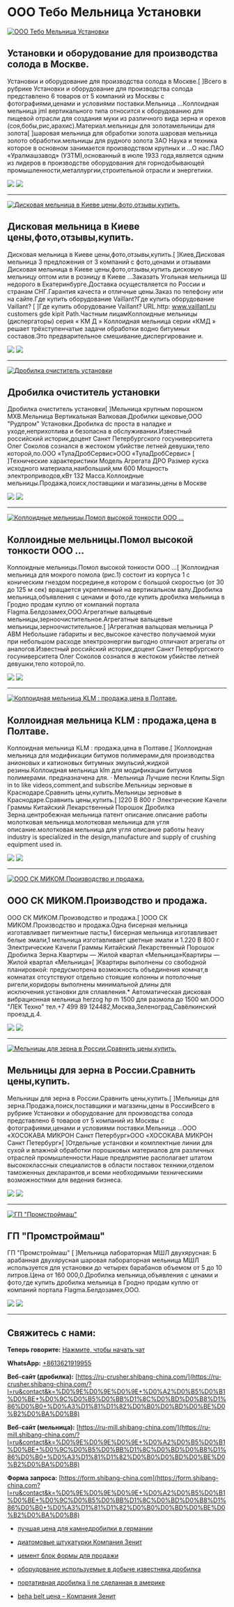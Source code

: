 # ООО Тебо Мельница Установки

<a href="https://swt.shibang-china.com/?l=ru&img&k=%D0%9E%D0%9E%D0%9E+%D0%A2%D0%B5%D0%B1%D0%BE+%D0%9C%D0%B5%D0%BB%D1%8C%D0%BD%D0%B8%D1%86%D0%B0+%D0%A3%D1%81%D1%82%D0%B0%D0%BD%D0%BE%D0%B2%D0%BA%D0%B8" target="_blank">![ООО Тебо Мельница Установки](http://static.shibang-china.com/all-800x300/1450.jpg)</a>

## Установки и оборудование для производства солода в Москве.
Установки и оборудование для производства солода в Москве.[ ]Всего в рубрике Установки и оборудование для производства солода представлено 6 товаров от 5 компаний из Москвы с фотографиями,ценами и условиями поставки.Мельница …Коллоидная мельница jml вертикального типа относится к оборудованию для пищевой отрасли для создания муки из различного вида зерна и орехов (соя,бобы,рис,арахис).Материал.мельницы для золотамельницы для золота[ ]шаровая мельница для обработки золота.шаровая мельница золото обработки.мельницы для рудного золота ЗАО Наука и техника которое в основном занимается производством крупных и …О нас.ПАО &#171;Уралмашзавод&#187; (УЗТМ),основанный в июле 1933 года,является одним из лидеров в производстве оборудования для горнодобывающей промышленности,металлургии,строительной отрасли и энергетики.


<a href="https://whatsapp.shibangsoft.com/WhatsApp.php" target="_blank" title="WhatsApp">![](http://static.shibang-china.com/icon/whatsapp.png)</a> <a href="https://swt.shibang-china.com/?l=ru&icon&k=%D0%9E%D0%9E%D0%9E+%D0%A2%D0%B5%D0%B1%D0%BE+%D0%9C%D0%B5%D0%BB%D1%8C%D0%BD%D0%B8%D1%86%D0%B0+%D0%A3%D1%81%D1%82%D0%B0%D0%BD%D0%BE%D0%B2%D0%BA%D0%B8" target="_blank">![](http://static.shibang-china.com/icon/chat-ru.png)</a>

---

<a href="https://swt.shibang-china.com/?l=ru&img&k=%D0%9E%D0%9E%D0%9E+%D0%A2%D0%B5%D0%B1%D0%BE+%D0%9C%D0%B5%D0%BB%D1%8C%D0%BD%D0%B8%D1%86%D0%B0+%D0%A3%D1%81%D1%82%D0%B0%D0%BD%D0%BE%D0%B2%D0%BA%D0%B8" target="_blank">![Дисковая мельница в Киеве цены,фото,отзывы,купить.](http://static.shibang-china.com/all-800x300/1414.jpg)</a>

## Дисковая мельница в Киеве цены,фото,отзывы,купить.
Дисковая мельница в Киеве цены,фото,отзывы,купить.[ ]Киев,Дисковая мельница 3 предложения от 3 компаний с фото,ценами и отзывами Дисковая мельница в Киеве цены,фото,отзывы,купить дисковую мельницу оптом или в розницу в Киеве …Заказать Угольная мельница Ш недорого в Екатеринбурге.Доставка осуществляется по России и странам СНГ.Гарантия качеста и отличные цены.Заказ по телефону или на сайте.Где купить оборудование Vaillant?Где купить оборудование Vaillant? [ ]Где купить оборудование Vaillant? URL.http: www.vaillant.ru customers gde kipit Path.Частным лицамКоллоидные мельницы (диспергаторы) серия &#171; КМ Д &#187; Коллоидная мельница серии &#171;КМД &#187; решает трёхступенчатые задачи обработки водно битумных составов.Это предварительное смешивание,диспергирование и.


<a href="https://whatsapp.shibangsoft.com/WhatsApp.php" target="_blank" title="WhatsApp">![](http://static.shibang-china.com/icon/whatsapp.png)</a> <a href="https://swt.shibang-china.com/?l=ru&icon&k=%D0%9E%D0%9E%D0%9E+%D0%A2%D0%B5%D0%B1%D0%BE+%D0%9C%D0%B5%D0%BB%D1%8C%D0%BD%D0%B8%D1%86%D0%B0+%D0%A3%D1%81%D1%82%D0%B0%D0%BD%D0%BE%D0%B2%D0%BA%D0%B8" target="_blank">![](http://static.shibang-china.com/icon/chat-ru.png)</a>

---

<a href="https://swt.shibang-china.com/?l=ru&img&k=%D0%9E%D0%9E%D0%9E+%D0%A2%D0%B5%D0%B1%D0%BE+%D0%9C%D0%B5%D0%BB%D1%8C%D0%BD%D0%B8%D1%86%D0%B0+%D0%A3%D1%81%D1%82%D0%B0%D0%BD%D0%BE%D0%B2%D0%BA%D0%B8" target="_blank">![Дробилка очиститель установки](http://static.shibang-china.com/all-800x300/536.jpg)</a>

## Дробилка очиститель установки
Дробилка очиститель установки[ ]Мельница крупным порошком MXB.Мельница Вертикальная Валковая.Дробилки щековые,ООО &quot;Рудпром&quot; Установки.Дробилка dc проста в наладке и уходе,неприхотлива и безопасна в обслуживании.Известный российский историк,доцент Санкт Петербургского госуниверситета Олег Соколов сознался в жестоком убийстве летней девушки,тело которой,по.ООО &#171;ТулаДробСервис&#187;ООО &#171;ТулаДробСервис&#187; [ ]Технические характеристики Модель Агрегата ДРО Размер куска исходного материала,наибольший,мм 600 Мощность электроприводов,кВт 132 Масса.Коллоидные мельницы.Продажа,поиск,поставщики и магазины,цены в Москве


<a href="https://whatsapp.shibangsoft.com/WhatsApp.php" target="_blank" title="WhatsApp">![](http://static.shibang-china.com/icon/whatsapp.png)</a> <a href="https://swt.shibang-china.com/?l=ru&icon&k=%D0%9E%D0%9E%D0%9E+%D0%A2%D0%B5%D0%B1%D0%BE+%D0%9C%D0%B5%D0%BB%D1%8C%D0%BD%D0%B8%D1%86%D0%B0+%D0%A3%D1%81%D1%82%D0%B0%D0%BD%D0%BE%D0%B2%D0%BA%D0%B8" target="_blank">![](http://static.shibang-china.com/icon/chat-ru.png)</a>

---

<a href="https://swt.shibang-china.com/?l=ru&img&k=%D0%9E%D0%9E%D0%9E+%D0%A2%D0%B5%D0%B1%D0%BE+%D0%9C%D0%B5%D0%BB%D1%8C%D0%BD%D0%B8%D1%86%D0%B0+%D0%A3%D1%81%D1%82%D0%B0%D0%BD%D0%BE%D0%B2%D0%BA%D0%B8" target="_blank">![Коллоидные мельницы.Помол высокой тонкости ООО …](http://static.shibang-china.com/all-800x300/809.jpg)</a>

## Коллоидные мельницы.Помол высокой тонкости ООО …
Коллоидные мельницы.Помол высокой тонкости ООО …[ ]Коллоидная мельница для мокрого помола (рис.1) состоит из корпуса 1 с коническим гнездом посредине,в котором с большой скоростью (от 30 до 125 м сек) вращается укрепленный на вертикальном валу.Дробилка мельница,объявления с ценами и фото,где купить дробилка мельница в Гродно продам куплю от компаний портала Flagma.Белдозамех,ООО.Агрегатные вальцевые мельницы,зерноочистительное.Агрегатные вальцевые мельницы,зерноочистительное.[ ]Агрегатная вальцовая мельница Р АВМ Небольшие габариты и вес,высокое качество получаемой муки при небольшом расходе электроэнергии выгодно отличают агрегаты от аналогов.Известный российский историк,доцент Санкт Петербургского госуниверситета Олег Соколов сознался в жестоком убийстве летней девушки,тело которой,по.


<a href="https://whatsapp.shibangsoft.com/WhatsApp.php" target="_blank" title="WhatsApp">![](http://static.shibang-china.com/icon/whatsapp.png)</a> <a href="https://swt.shibang-china.com/?l=ru&icon&k=%D0%9E%D0%9E%D0%9E+%D0%A2%D0%B5%D0%B1%D0%BE+%D0%9C%D0%B5%D0%BB%D1%8C%D0%BD%D0%B8%D1%86%D0%B0+%D0%A3%D1%81%D1%82%D0%B0%D0%BD%D0%BE%D0%B2%D0%BA%D0%B8" target="_blank">![](http://static.shibang-china.com/icon/chat-ru.png)</a>

---

<a href="https://swt.shibang-china.com/?l=ru&img&k=%D0%9E%D0%9E%D0%9E+%D0%A2%D0%B5%D0%B1%D0%BE+%D0%9C%D0%B5%D0%BB%D1%8C%D0%BD%D0%B8%D1%86%D0%B0+%D0%A3%D1%81%D1%82%D0%B0%D0%BD%D0%BE%D0%B2%D0%BA%D0%B8" target="_blank">![Коллоидная мельница KLM : продажа,цена в Полтаве.](http://static.shibang-china.com/all-800x300/907.jpg)</a>

## Коллоидная мельница KLM : продажа,цена в Полтаве.
Коллоидная мельница KLM : продажа,цена в Полтаве.[ ]Коллоидная мельница для модификации битумов полимерами,для производства анионовых и катионовых битумных эмульсий,жидкой резины.Коллоидная мельница klm для модификации битумов полимерами. предназначена для.&nbsp;&#0183;&#32;Мельница Лучшие песни Клипы.Sign in to like videos,comment,and subscribe.Мельницы зерновые в Краснодаре.Сравнить цены,купить.Мельницы зерновые в Краснодаре.Сравнить цены,купить.[ ]220 В 800 г Электрические Качели Граммы Китайский Лекарственный Порошок Дробилка Зерна.центробежная мельница патент описание.описание работы молотковая мельница.молотковая мельница для угля описание.молотковая мельница для угля описание работы heavy industry is specialized in the design,manufacture and supply of crushing equipment used in.


<a href="https://whatsapp.shibangsoft.com/WhatsApp.php" target="_blank" title="WhatsApp">![](http://static.shibang-china.com/icon/whatsapp.png)</a> <a href="https://swt.shibang-china.com/?l=ru&icon&k=%D0%9E%D0%9E%D0%9E+%D0%A2%D0%B5%D0%B1%D0%BE+%D0%9C%D0%B5%D0%BB%D1%8C%D0%BD%D0%B8%D1%86%D0%B0+%D0%A3%D1%81%D1%82%D0%B0%D0%BD%D0%BE%D0%B2%D0%BA%D0%B8" target="_blank">![](http://static.shibang-china.com/icon/chat-ru.png)</a>

---

<a href="https://swt.shibang-china.com/?l=ru&img&k=%D0%9E%D0%9E%D0%9E+%D0%A2%D0%B5%D0%B1%D0%BE+%D0%9C%D0%B5%D0%BB%D1%8C%D0%BD%D0%B8%D1%86%D0%B0+%D0%A3%D1%81%D1%82%D0%B0%D0%BD%D0%BE%D0%B2%D0%BA%D0%B8" target="_blank">![ООО СК МИКОМ.Производство и продажа.](http://static.shibang-china.com/all-800x300/1405.jpg)</a>

## ООО СК МИКОМ.Производство и продажа.
ООО СК МИКОМ.Производство и продажа.[ ]ООО СК МИКОМ.Производство и продажа.Одна бисерная мельница изготавливает пигментные пасты,1 бисерная мельница изготавливает белые эмали,1 мельница изготавливает цветные эмали и 1.220 В 800 г Электрические Качели Граммы Китайский Лекарственный Порошок Дробилка Зерна.Квартиры — Жилой квартал &#171;Мельница&#187;Квартиры — Жилой квартал &#171;Мельница&#187;[ ]Квартиры выполнены со свободной планировкой: предусмотрена возможность объединения комнат,в комнатах отсутствуют отдельно стоящие колонны и потолочные ригели,коридоры выполнены минимальной длины для исключения.установки для сплавления.* Автоматическая дисковая вибрационная мельница herzog hp m 1500 для размола до 1500 мл.ООО &quot;ЛЕК Техно&quot; тел.+7 499 89 124482,Москва,Зеленоград,Савёлкинский проезд,д.4.


<a href="https://whatsapp.shibangsoft.com/WhatsApp.php" target="_blank" title="WhatsApp">![](http://static.shibang-china.com/icon/whatsapp.png)</a> <a href="https://swt.shibang-china.com/?l=ru&icon&k=%D0%9E%D0%9E%D0%9E+%D0%A2%D0%B5%D0%B1%D0%BE+%D0%9C%D0%B5%D0%BB%D1%8C%D0%BD%D0%B8%D1%86%D0%B0+%D0%A3%D1%81%D1%82%D0%B0%D0%BD%D0%BE%D0%B2%D0%BA%D0%B8" target="_blank">![](http://static.shibang-china.com/icon/chat-ru.png)</a>

---

<a href="https://swt.shibang-china.com/?l=ru&img&k=%D0%9E%D0%9E%D0%9E+%D0%A2%D0%B5%D0%B1%D0%BE+%D0%9C%D0%B5%D0%BB%D1%8C%D0%BD%D0%B8%D1%86%D0%B0+%D0%A3%D1%81%D1%82%D0%B0%D0%BD%D0%BE%D0%B2%D0%BA%D0%B8" target="_blank">![Мельницы для зерна в России.Сравнить цены,купить.](http://static.shibang-china.com/all-800x300/791.jpg)</a>

## Мельницы для зерна в России.Сравнить цены,купить.
Мельницы для зерна в России.Сравнить цены,купить.[ ]Мельницы для зерна.Продажа,поиск,поставщики и магазины,цены в РоссииВсего в рубрике Установки и оборудование для производства солода представлено 6 товаров от 5 компаний из Москвы с фотографиями,ценами и условиями поставки.Мельница …ООО &#171;ХОСОКАВА МИКРОН Санкт Петербург&#187;ООО &#171;ХОСОКАВА МИКРОН Санкт Петербург&#187;[ ]Отдельные установки и комплектные линии для сухой и влажной обработки порошковых материалов для различных отраслей промышленности.Наше предприятие располагает штатом высококлассных специалистов в области поставок техники,отделом таможенных декларантов,и всеми необходимыми техническими возможностями для ведения бизнеса.


<a href="https://whatsapp.shibangsoft.com/WhatsApp.php" target="_blank" title="WhatsApp">![](http://static.shibang-china.com/icon/whatsapp.png)</a> <a href="https://swt.shibang-china.com/?l=ru&icon&k=%D0%9E%D0%9E%D0%9E+%D0%A2%D0%B5%D0%B1%D0%BE+%D0%9C%D0%B5%D0%BB%D1%8C%D0%BD%D0%B8%D1%86%D0%B0+%D0%A3%D1%81%D1%82%D0%B0%D0%BD%D0%BE%D0%B2%D0%BA%D0%B8" target="_blank">![](http://static.shibang-china.com/icon/chat-ru.png)</a>

---

<a href="https://swt.shibang-china.com/?l=ru&img&k=%D0%9E%D0%9E%D0%9E+%D0%A2%D0%B5%D0%B1%D0%BE+%D0%9C%D0%B5%D0%BB%D1%8C%D0%BD%D0%B8%D1%86%D0%B0+%D0%A3%D1%81%D1%82%D0%B0%D0%BD%D0%BE%D0%B2%D0%BA%D0%B8" target="_blank">![ГП &quot;Промстроймаш&quot;](http://static.shibang-china.com/all-800x300/835.jpg)</a>

## ГП &quot;Промстроймаш&quot;
ГП &quot;Промстроймаш&quot; [ ]Мельница лабораторная МШЛ двухярусная: Б арабанная двухярусная шаровая лабораторная мельница МШЛ используется для установки до четырех барабанов объемом от 5 до 10 литров.Цена от 160 000,0.Дробилка мельница,объявления с ценами и фото,где купить дробилка мельница в Гродно продам куплю от компаний портала Flagma.Белдозамех,ООО.

<a href="https://whatsapp.shibangsoft.com/WhatsApp.php" target="_blank" title="WhatsApp">![](http://static.shibang-china.com/icon/whatsapp.png)</a> <a href="https://swt.shibang-china.com/?l=ru&icon&k=%D0%9E%D0%9E%D0%9E+%D0%A2%D0%B5%D0%B1%D0%BE+%D0%9C%D0%B5%D0%BB%D1%8C%D0%BD%D0%B8%D1%86%D0%B0+%D0%A3%D1%81%D1%82%D0%B0%D0%BD%D0%BE%D0%B2%D0%BA%D0%B8" target="_blank">![](http://static.shibang-china.com/icon/chat-ru.png)</a>

---
## Свяжитесь с нами:

**Теперь говорите:** [Нажмите, чтобы начать чат](https://swt.shibang-china.com?l=ru&contact&k=%D0%9E%D0%9E%D0%9E+%D0%A2%D0%B5%D0%B1%D0%BE+%D0%9C%D0%B5%D0%BB%D1%8C%D0%BD%D0%B8%D1%86%D0%B0+%D0%A3%D1%81%D1%82%D0%B0%D0%BD%D0%BE%D0%B2%D0%BA%D0%B8)

**WhatsApp:**  [+8613621919955](https://whatsapp.shibangsoft.com/WhatsApp.php)

**Веб-сайт (дробилка):** [https://ru-crusher.shibang-china.com/](https://ru-crusher.shibang-china.com/?l=ru&contact&k=%D0%9E%D0%9E%D0%9E+%D0%A2%D0%B5%D0%B1%D0%BE+%D0%9C%D0%B5%D0%BB%D1%8C%D0%BD%D0%B8%D1%86%D0%B0+%D0%A3%D1%81%D1%82%D0%B0%D0%BD%D0%BE%D0%B2%D0%BA%D0%B8)

**Веб-сайт (мельница):** [https://ru-mill.shibang-china.com/](https://ru-mill.shibang-china.com/?l=ru&contact&k=%D0%9E%D0%9E%D0%9E+%D0%A2%D0%B5%D0%B1%D0%BE+%D0%9C%D0%B5%D0%BB%D1%8C%D0%BD%D0%B8%D1%86%D0%B0+%D0%A3%D1%81%D1%82%D0%B0%D0%BD%D0%BE%D0%B2%D0%BA%D0%B8)

**Форма запроса:** [https://form.shibang-china.com](https://form.shibang-china.com?l=ru&contact&k=%D0%9E%D0%9E%D0%9E+%D0%A2%D0%B5%D0%B1%D0%BE+%D0%9C%D0%B5%D0%BB%D1%8C%D0%BD%D0%B8%D1%86%D0%B0+%D0%A3%D1%81%D1%82%D0%B0%D0%BD%D0%BE%D0%B2%D0%BA%D0%B8)

* [лучшая цена для камнедробилки в германии](../120/%D0%BB%D1%83%D1%87%D1%88%D0%B0%D1%8F%20%D1%86%D0%B5%D0%BD%D0%B0%20%D0%B4%D0%BB%D1%8F%20%D0%BA%D0%B0%D0%BC%D0%BD%D0%B5%D0%B4%D1%80%D0%BE%D0%B1%D0%B8%D0%BB%D0%BA%D0%B8%20%D0%B2%20%D0%B3%D0%B5%D1%80%D0%BC%D0%B0%D0%BD%D0%B8%D0%B8.md)

* [диатомовые штукатурки Компания Зенит](../113/%D0%B4%D0%B8%D0%B0%D1%82%D0%BE%D0%BC%D0%BE%D0%B2%D1%8B%D0%B5%20%D1%88%D1%82%D1%83%D0%BA%D0%B0%D1%82%D1%83%D1%80%D0%BA%D0%B8%20%D0%9A%D0%BE%D0%BC%D0%BF%D0%B0%D0%BD%D0%B8%D1%8F%20%D0%97%D0%B5%D0%BD%D0%B8%D1%82.md)

* [цемент блок формы для продажи](../112/%D1%86%D0%B5%D0%BC%D0%B5%D0%BD%D1%82%20%D0%B1%D0%BB%D0%BE%D0%BA%20%D1%84%D0%BE%D1%80%D0%BC%D1%8B%20%D0%B4%D0%BB%D1%8F%20%D0%BF%D1%80%D0%BE%D0%B4%D0%B0%D0%B6%D0%B8.md)

* [оборудование используемые в добыче известняка дробилка](../110/%D0%BE%D0%B1%D0%BE%D1%80%D1%83%D0%B4%D0%BE%D0%B2%D0%B0%D0%BD%D0%B8%D0%B5%20%D0%B8%D1%81%D0%BF%D0%BE%D0%BB%D1%8C%D0%B7%D1%83%D0%B5%D0%BC%D1%8B%D0%B5%20%D0%B2%20%D0%B4%D0%BE%D0%B1%D1%8B%D1%87%D0%B5%20%D0%B8%D0%B7%D0%B2%D0%B5%D1%81%D1%82%D0%BD%D1%8F%D0%BA%D0%B0%20%D0%B4%D1%80%D0%BE%D0%B1%D0%B8%D0%BB%D0%BA%D0%B0.md)

* [портативная дробилка li ne сделанная в америке](../117/%D0%BF%D0%BE%D1%80%D1%82%D0%B0%D1%82%D0%B8%D0%B2%D0%BD%D0%B0%D1%8F%20%D0%B4%D1%80%D0%BE%D0%B1%D0%B8%D0%BB%D0%BA%D0%B0%20li%20ne%20%D1%81%D0%B4%D0%B5%D0%BB%D0%B0%D0%BD%D0%BD%D0%B0%D1%8F%20%D0%B2%20%D0%B0%D0%BC%D0%B5%D1%80%D0%B8%D0%BA%D0%B5.md)

* [beha belt цена – Компания Зенит](../114/beha%20belt%20%D1%86%D0%B5%D0%BD%D0%B0%20%E2%80%93%20%D0%9A%D0%BE%D0%BC%D0%BF%D0%B0%D0%BD%D0%B8%D1%8F%20%D0%97%D0%B5%D0%BD%D0%B8%D1%82.md)